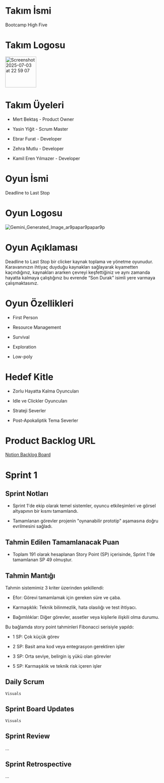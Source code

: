# Takım İsmi

Bootcamp High Five

# Takım Logosu

<img width="98" alt="Screenshot 2025-07-03 at 22 59 07" src="https://github.com/user-attachments/assets/c0b7d901-77c0-4756-8964-6ca2c0423712" />


# Takım Üyeleri

* Mert Bektaş - Product Owner

* Yasin Yiğit - Scrum Master

* Ebrar Furat - Developer

* Zehra Mutlu - Developer

* Kamil Eren Yılmazer - Developer

# Oyun İsmi

Deadline to Last Stop

# Oyun Logosu

![Gemini_Generated_Image_ar9papar9papar9p](https://github.com/user-attachments/assets/a5bc6f82-de2b-4267-91e2-d7d8aa0007fa)


# Oyun Açıklaması

Deadline to Last Stop bir clicker kaynak toplama ve yönetme oyunudur. Karavanınızın ihtiyaç duyduğu kaynakları sağlayarak kıyametten kaçındığınız, kaynakları ararken çevreyi keşfettiğiniz ve aynı zamanda hayatta kalmaya çalıştığınız bu evrende “Son Durak” isimli yere varmaya çalışmaktasınız.

# Oyun Özellikleri

* First Person

* Resource Management

* Survival

* Exploration

* Low-poly

# Hedef Kitle

* Zorlu Hayatta Kalma Oyuncuları

* Idle ve Clickler Oyuncuları

* Strateji Severler

* Post-Apokaliptik Tema Severler

# Product Backlog URL

[Notion Backlog Board](https://www.notion.so/219a0db472aa8017ab16e3270870d84d?v=219a0db472aa810589f6000ca3908628&source=copy_link)

# Sprint 1

## Sprint Notları

* Sprint 1'de ekip olarak temel sistemler, oyuncu etkileşimleri ve görsel altyapının bir kısmı tamamlandı.

* Tamamlanan görevler projenin "oynanabilir prototip" aşamasına doğru evrilmesini sağladı.


## Tahmin Edilen Tamamlanacak Puan

* Toplam 191 olarak hesaplanan Story Point (SP) içerisinde, Sprint 1'de tamamlanan SP 49 olmuştur.


## Tahmin Mantığı

Tahmin sistemimiz 3 kriter üzerinden şekillendi:

* Efor: Görevi tamamlamak için gereken süre ve çaba.

* Karmaşıklık: Teknik bilinmezlik, hata olasılığı ve test ihtiyacı.

* Bağımlılıklar: Diğer görevler, assetler veya kişilerle ilişkili olma durumu.

Bu bağlamda story point tahminleri Fibonacci serisiyle yapıldı:

* 1 SP: Çok küçük görev

* 2 SP: Basit ama kod veya entegrasyon gerektiren işler

* 3 SP: Orta seviye, belirgin iş yükü olan görevler

* 5 SP: Karmaşıklık ve teknik risk içeren işler

## Daily Scrum

	Visuals

## Sprint Board Updates

	Visuals

## Sprint Review

...

## Sprint Retrospective

...

